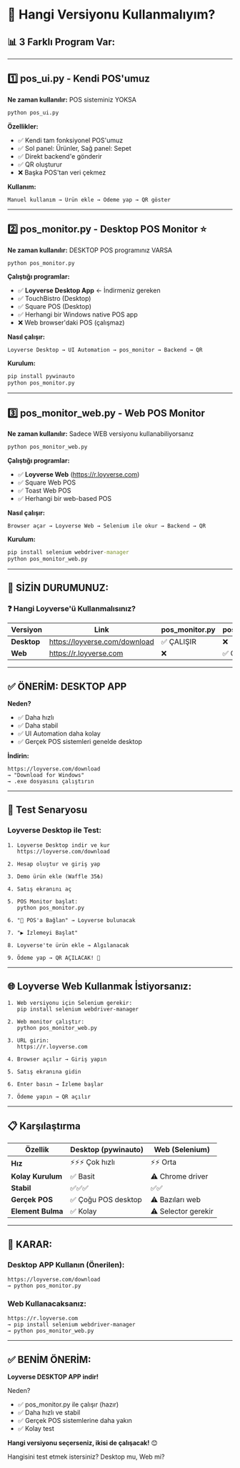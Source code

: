 # 🤔 Hangi Versiyonu Kullanmalıyım?

## 📊 3 Farklı Program Var:

---

## 1️⃣ **pos_ui.py** - Kendi POS'umuz
**Ne zaman kullanılır:** POS sisteminiz YOKSA

```cmd
python pos_ui.py
```

**Özellikler:**
- ✅ Kendi tam fonksiyonel POS'umuz
- ✅ Sol panel: Ürünler, Sağ panel: Sepet
- ✅ Direkt backend'e gönderir
- ✅ QR oluşturur
- ❌ Başka POS'tan veri çekmez

**Kullanım:**
```
Manuel kullanım → Ürün ekle → Ödeme yap → QR göster
```

---

## 2️⃣ **pos_monitor.py** - Desktop POS Monitor ⭐
**Ne zaman kullanılır:** DESKTOP POS programınız VARSA

```cmd
python pos_monitor.py
```

**Çalıştığı programlar:**
- ✅ **Loyverse Desktop App** ← İndirmeniz gereken
- ✅ TouchBistro (Desktop)
- ✅ Square POS (Desktop)
- ✅ Herhangi bir Windows native POS app
- ❌ Web browser'daki POS (çalışmaz)

**Nasıl çalışır:**
```
Loyverse Desktop → UI Automation → pos_monitor → Backend → QR
```

**Kurulum:**
```cmd
pip install pywinauto
python pos_monitor.py
```

---

## 3️⃣ **pos_monitor_web.py** - Web POS Monitor
**Ne zaman kullanılır:** Sadece WEB versiyonu kullanabiliyorsanız

```cmd
python pos_monitor_web.py
```

**Çalıştığı programlar:**
- ✅ **Loyverse Web** (https://r.loyverse.com)
- ✅ Square Web POS
- ✅ Toast Web POS
- ✅ Herhangi bir web-based POS

**Nasıl çalışır:**
```
Browser açar → Loyverse Web → Selenium ile okur → Backend → QR
```

**Kurulum:**
```cmd
pip install selenium webdriver-manager
python pos_monitor_web.py
```

---

## 🎯 SİZİN DURUMUNUZ:

### ❓ Hangi Loyverse'ü Kullanmalısınız?

| Versiyon | Link | pos_monitor.py | pos_monitor_web.py |
|----------|------|----------------|-------------------|
| **Desktop** | https://loyverse.com/download | ✅ ÇALIŞIR | ❌ |
| **Web** | https://r.loyverse.com | ❌ | ✅ ÇALIŞIR |

---

## ✅ ÖNERİM: DESKTOP APP

**Neden?**
- ✅ Daha hızlı
- ✅ Daha stabil
- ✅ UI Automation daha kolay
- ✅ Gerçek POS sistemleri genelde desktop

**İndirin:**
```
https://loyverse.com/download
→ "Download for Windows"
→ .exe dosyasını çalıştırın
```

---

## 🧪 Test Senaryosu

### Loyverse Desktop ile Test:

```
1. Loyverse Desktop indir ve kur
   https://loyverse.com/download

2. Hesap oluştur ve giriş yap

3. Demo ürün ekle (Waffle 35₺)

4. Satış ekranını aç

5. POS Monitor başlat:
   python pos_monitor.py

6. "🔗 POS'a Bağlan" → Loyverse bulunacak

7. "▶️ İzlemeyi Başlat"

8. Loyverse'te ürün ekle → Algılanacak

9. Ödeme yap → QR AÇILACAK! 🎉
```

---

## 🌐 Loyverse Web Kullanmak İstiyorsanız:

```
1. Web versiyonu için Selenium gerekir:
   pip install selenium webdriver-manager

2. Web monitor çalıştır:
   python pos_monitor_web.py

3. URL girin:
   https://r.loyverse.com

4. Browser açılır → Giriş yapın

5. Satış ekranına gidin

6. Enter basın → İzleme başlar

7. Ödeme yapın → QR açılır
```

---

## 📋 Karşılaştırma

| Özellik | Desktop (pywinauto) | Web (Selenium) |
|---------|---------------------|----------------|
| **Hız** | ⚡⚡⚡ Çok hızlı | ⚡⚡ Orta |
| **Kolay Kurulum** | ✅ Basit | ⚠️ Chrome driver |
| **Stabil** | ✅✅✅ | ✅✅ |
| **Gerçek POS** | ✅ Çoğu POS desktop | ⚠️ Bazıları web |
| **Element Bulma** | ✅ Kolay | ⚠️ Selector gerekir |

---

## 🎯 KARAR:

### Desktop APP Kullanın (Önerilen):
```
https://loyverse.com/download
→ python pos_monitor.py
```

### Web Kullanacaksanız:
```
https://r.loyverse.com
→ pip install selenium webdriver-manager
→ python pos_monitor_web.py
```

---

## ✅ BENİM ÖNERİM:

**Loyverse DESKTOP APP indir!**

Neden?
- ✅ pos_monitor.py ile çalışır (hazır)
- ✅ Daha hızlı ve stabil
- ✅ Gerçek POS sistemlerine daha yakın
- ✅ Kolay test

**Hangi versiyonu seçerseniz, ikisi de çalışacak!** 😊

Hangisini test etmek istersiniz? Desktop mu, Web mi?

